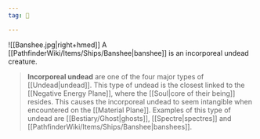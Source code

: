 ```yaml
---
tag: 👹

---
```

![[Banshee.jpg|right+hmed]] 
 A [[PathfinderWiki/Items/Ships/Banshee|banshee]] is an incorporeal undead creature.
> **Incorporeal undead** are one of the four major types of [[Undead|undead]]. This type of undead is the closest linked to the [[Negative Energy Plane]], where the [[Soul|core of their being]] resides. This causes the incorporeal undead to seem intangible when encountered on the [[Material Plane]]. Examples of this type of undead are [[Bestiary/Ghost|ghosts]], [[Spectre|spectres]] and [[PathfinderWiki/Items/Ships/Banshee|banshees]].







